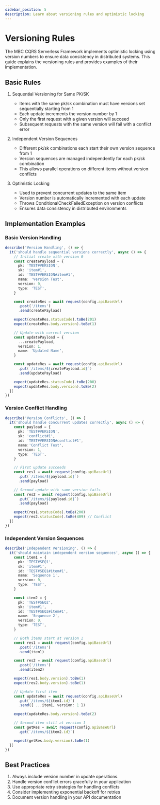 ```yaml
---
sidebar_position: 5
description: Learn about versioning rules and optimistic locking
---
```


# Versioning Rules

The MBC CQRS Serverless Framework implements optimistic locking using version numbers to ensure data consistency in distributed systems. This guide explains the versioning rules and provides examples of their implementation.

## Basic Rules

1. Sequential Versioning for Same PK/SK   
   - Items with the same pk/sk combination must have versions set sequentially starting from 1
   - Each update increments the version number by 1
   - Only the first request with a given version will succeed
   - Subsequent requests with the same version will fail with a conflict error

2. Independent Version Sequences
   - Different pk/sk combinations each start their own version sequence from 1
   - Version sequences are managed independently for each pk/sk combination
   - This allows parallel operations on different items without version conflicts

3. Optimistic Locking
   - Used to prevent concurrent updates to the same item
   - Version number is automatically incremented with each update
   - Throws ConditionalCheckFailedException on version conflicts
   - Ensures data consistency in distributed environments

## Implementation Examples

### Basic Version Handling

```typescript
describe('Version Handling', () => {
  it('should handle sequential versions correctly', async () => {
    // Initial create with version 0
    const createPayload = {
      pk: 'TEST#VERSION',
      sk: 'item#1',
      id: 'TEST#VERSION#item#1',
      name: 'Version Test',
      version: 0,
      type: 'TEST',
    }

    const createRes = await request(config.apiBaseUrl)
      .post('/items')
      .send(createPayload)

    expect(createRes.statusCode).toBe(201)
    expect(createRes.body.version).toBe(1)

    // Update with correct version
    const updatePayload = {
      ...createPayload,
      version: 1,
      name: 'Updated Name',
    }

    const updateRes = await request(config.apiBaseUrl)
      .put(`/items/${createPayload.id}`)
      .send(updatePayload)

    expect(updateRes.statusCode).toBe(200)
    expect(updateRes.body.version).toBe(2)
  })
})
```

### Version Conflict Handling

```typescript
describe('Version Conflicts', () => {
  it('should handle concurrent updates correctly', async () => {
    const payload = {
      pk: 'TEST#VERSION',
      sk: 'conflict#1',
      id: 'TEST#VERSION#conflict#1',
      name:'Conflict Test',
      version: 1,
      type: 'TEST',
    }

    // First update succeeds
    const res1 = await request(config.apiBaseUrl)
      .put(`/items/${payload.id}`)
      .send(payload)

    // Second update with same version fails
    const res2 = await request(config.apiBaseUrl)
      .put(`/items/${payload.id}`)
      .send(payload)

    expect(res1.statusCode).toBe(200)
    expect(res2.statusCode).toBe(409) // Conflict
  })
})
```

### Independent Version Sequences

```typescript
describe('Independent Versioning', () => {
  it('should maintain independent version sequences', async () => {
    const item1 = {
      pk: 'TEST#SEQ1',
      sk: 'item#1',
      id: 'TEST#SEQ1#item#1',
      name: 'Sequence 1',
      version: 0,
      type: 'TEST',
    }

    const item2 = {
      pk: 'TEST#SEQ2',
      sk: 'item#1',
      id: 'TEST#SEQ2#item#1',
      name: 'Sequence 2',
      version: 0,
      type: 'TEST',
    }

    // Both items start at version 1
    const res1 = await request(config.apiBaseUrl)
      .post('/items')
      .send(item1)

    const res2 = await request(config.apiBaseUrl)
      .post('/items')
      .send(item2)

    expect(res1.body.version).toBe(1)
    expect(res2.body.version).toBe(1)

    // Update first item
    const updateRes = await request(config.apiBaseUrl)
      .put(`/items/${item1.id}`)
      .send({ ...item1, version: 1 })

    expect(updateRes.body.version).toBe(2)

    // Second item still at version 1
    const getRes = await request(config.apiBaseUrl)
      .get(`/items/${item2.id}`)

    expect(getRes.body.version).toBe(1)
  })
})
```

## Best Practices

1. Always include version number in update operations
2. Handle version conflict errors gracefully in your application
3. Use appropriate retry strategies for handling conflicts
4. Consider implementing exponential backoff for retries
5. Document version handling in your API documentation
